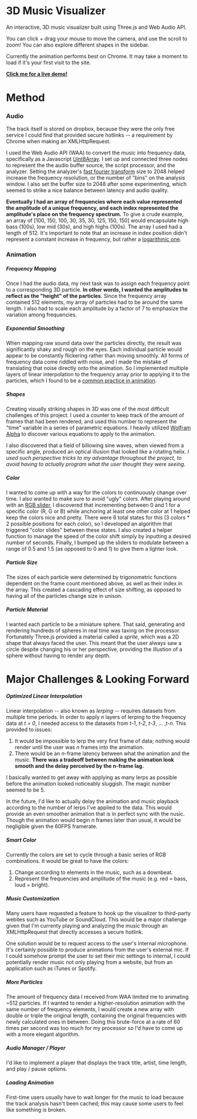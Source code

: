 # 3D Music Visualizer
An interactive, 3D music visualizer built using Three.js and Web Audio API.

You can click + drag your mouse to move the camera, and use the scroll to zoom! You can also explore different shapes in the sidebar.

Currently the animation performs best on Chrome. It may take a moment to load if it's your first visit to the site.

<b><a href="http://bit.do/visualizer">Click me for a live demo!</a></b>

# Method
### Audio

The track itself is stored on dropbox, because they were the only free service I could find that provided secure hotlinks -- a requirement by Chrome when making an XMLHttpRequest.

I used the Web Audio API (WAA) to convert the music into frequency data, specifically as a Javascript <a href="https://developer.mozilla.org/en-US/docs/Web/JavaScript/Reference/Global_Objects/Uint8Array">Uint8Array</a>. I set up and connected three nodes to represent the the audio buffer source, the script processor, and the analyzer. Setting the analyzer's <a href="https://en.wikipedia.org/wiki/Fast_Fourier_transform">fast fourier transform</a> size to 2048 helped increase the frequency resolution, or the number of "bins" on the analysis window. I also set the buffer size to 2048 after some experimenting, which seemed to strike a nice balance between latency and audio quality.

<b>Eventually I had an array of frequencies where each value represented the amplitude of a unique frequency, and each index represented the amplitude's place on the frequency spectrum.</b> To give a crude example, an array of [100, 150, 100, 30, 35, 30, 125, 150, 150] would encapsulate high bass (100s), low mid (30s), and high highs (100s). The array I used had a length of 512. It's important to note that an increase in index position didn't represent a constant increase in frequency, but rather a <a href="http://www.sengpielaudio.com/FrequenzspektrumAudioA.gif">logarithmic one</a>.

### Animation

##### Frequency Mapping
Once I had the audio data, my next task was to assign each frequency point to a corresponding 3D particle. <b>In other words, I wanted the amplitudes to reflect as the "height" of the particles</b>. Since the frequency array contained 512 elements, my array of particles had to be around the same length. I also had to scale each amplitude by a factor of 7 to emphasize the variation among frequencies.

##### Exponential Smoothing
When mapping raw sound data over the particles directly, the result was significantly shaky and rough on the eyes. Each individual particle would appear to be constantly flickering rather than moving smoothly. All forms of frequency data come riddled with noise, and I made the mistake of translating that noise directly onto the animation. So I implemented multiple layers of linear interpolation to the frequency array prior to applying it to the particles, which I found to be a <a href="http://acko.net/blog/animate-your-way-to-glory/">common practice in animation</a>.

##### Shapes
Creating visually striking shapes in 3D was one of the most difficult challenges of this project. I used a counter to keep track of the amount of frames that had been rendered, and used this number to represent the "time" variable in a series of parametric equations. I heavily utilized <a href="http://mathworld.wolfram.com/Sphere.html">Wolfram Alpha</a> to discover various equations to apply to the animation.

I also discovered that a field of billowing sine waves, when viewed from a specific angle, produced an optical illusion that looked like a rotating helix. <i>I used such perspective tricks to my advantage throughout the project, to avoid having to actually program what the user thought they were seeing.</i>

##### Color
I wanted to come up with a way for the colors to continuously change over time. I also wanted to make sure to avoid "ugly" colors. After playing around with an <a href="http://www.calculatorcat.com/free_calculators/color_slider/rgb_hex_color_slider.phtml">RGB slider</a>, I discovered that incrementing between 0 and 1 for a specific color (R, G or B) while anchoring at least one other color at 1 helped keep the colors nice and pretty. There were 6 total states for this (3 colors * 2 possible positions for each color), so I developed an algorithm that triggered "color slides" between these states. I also created a helper function to manage the speed of the color shift simply by inputting a desired number of seconds. Finally, I bumped up the sliders to modulate between a range of 0.5 and 1.5 (as opposed to 0 and 1) to give them a lighter look.

##### Particle Size
The sizes of each particle were determined by trigonometric functions dependent on the frame count mentioned above, as well as their index in the array. This created a cascading effect of size shifting, as opposed to having all of the particles change size in unison.

##### Particle Material
I wanted each particle to be a miniature sphere. That said, generating and rendering hundreds of spheres in real time was taxing on the processor. Fortunately Three.js provided a material called a <i>sprite</i>, which was a 2D shape that always faced the user. This meant that the user always saw a circle despite changing his or her perspective, providing the illustion of a sphere without having to render any depth. 

# Major Challenges & Looking Forward
##### Optimized Linear Interpolation
Linear interpolation -- also known as <i>lerping</i> -- requires datasets from multiple time periods. In order to apply <i>n</i> layers of lerping to the frequency data at <i>t = 0</i>, I needed access to the datasets from <i>t-1</i>, <i>t-2</i>, <i>t-3</i>, ... ,<i>t-n</i>. This provided to issues:
1. It would be impossible to lerp the very first frame of data; nothing would render until the user was <i>n</i> frames into the animation.
2. There would be an <i>n</i>-frame latency between what the animation and the music. <b>There was a tradeoff between making the animation look smooth and the delay perceived by the n-frame lag.</b>

I basically wanted to get away with applying as many lerps as possible before the animation looked noticeably sluggish. The magic number seemed to be 5.

In the future, I'd like to actually delay the animation and music playback according to the number of lerps I've applied to the data. This would provide an even smoother animation that is in perfect sync with the nusic. Though the animation would begin <i>n</i> frames later than usual, it would be negligible given the 60FPS framerate. 

##### Smart Color
Currently the colors are set to cycle through a basic series of RGB combinations. It would be great to have the colors:
1. Change according to elements in the music, such as a downbeat.
2. Represent the frequencies and amplitude of the music (e.g. red = bass, loud = bright).

##### Music Customization
Many users have requested a feature to hook up the visualizer to third-party webites such as YouTube or SoundCloud. This would be a major challenge given that I'm currenty playing and analyzing the music through an XMLHttpRequest that directly accesses a secure hotlink.

One solution would be to request access to the user's internal microphone. It's certainly possible to produce animations from the user's external mic. If I could somehow prompt the user to set their mic settings to internal, I could potentially render music not only playing from a website, but from an application such as iTunes or Spotify.

##### More Particles
The amount of frequency data I received from WAA limited me to animating ~512 particles. If I wanted to render a higher-resolution animation with the same number of frequency elements, I would create a new array with double or triple the original length, containing the original frequencies with newly calculated ones in between. Doing this brute-force at a rate of 60 times per second was too much for my processor so I'd have to come up with a more elegant algorithm.

##### Audio Manager / Player
I'd like to implement a player that displays the track title, artist, time length, and play / pause options.

##### Loading Animation
First-time users usually have to wait longer for the music to load because the track analysis hasn't been cached; this may cause some users to feel like something is broken.
